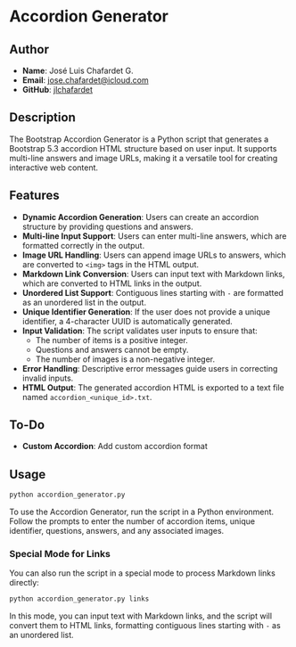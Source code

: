 # Accordion Generator

## Author

- **Name**: José Luis Chafardet G.
- **Email**: <jose.chafardet@icloud.com>
- **GitHub**: [jlchafardet](https://github.com/jlchafardet)

## Description

The Bootstrap Accordion Generator is a Python script that generates a Bootstrap 5.3 accordion HTML structure based on user input. It supports multi-line answers and image URLs, making it a versatile tool for creating interactive web content.

## Features

- **Dynamic Accordion Generation**: Users can create an accordion structure by providing questions and answers.
- **Multi-line Input Support**: Users can enter multi-line answers, which are formatted correctly in the output.
- **Image URL Handling**: Users can append image URLs to answers, which are converted to `<img>` tags in the HTML output.
- **Markdown Link Conversion**: Users can input text with Markdown links, which are converted to HTML links in the output.
- **Unordered List Support**: Contiguous lines starting with `-` are formatted as an unordered list in the output.
- **Unique Identifier Generation**: If the user does not provide a unique identifier, a 4-character UUID is automatically generated.
- **Input Validation**: The script validates user inputs to ensure that:
  - The number of items is a positive integer.
  - Questions and answers cannot be empty.
  - The number of images is a non-negative integer.
- **Error Handling**: Descriptive error messages guide users in correcting invalid inputs.
- **HTML Output**: The generated accordion HTML is exported to a text file named `accordion_<unique_id>.txt`.

## To-Do

- **Custom Accordion**: Add custom accordion format

## Usage

```bash
python accordion_generator.py
```

To use the Accordion Generator, run the script in a Python environment. Follow the prompts to enter the number of accordion items, unique identifier, questions, answers, and any associated images.

### Special Mode for Links

You can also run the script in a special mode to process Markdown links directly:

```bash
python accordion_generator.py links
```

In this mode, you can input text with Markdown links, and the script will convert them to HTML links, formatting contiguous lines starting with `-` as an unordered list.
